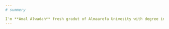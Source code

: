 ```yaml
---
# summery

I'm **Amal Alwadah** fresh gradut of Almaarefa Univesity with degree in Information Systems.
---
```

